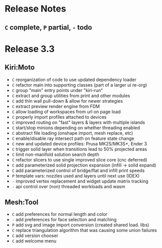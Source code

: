 # Release Notes

## `C` complete, `P` partial, `-` todo

# Release 3.3

## Kiri:Moto

* `C` reorganization of code to use updated dependency loader
* `C` refactor main into supporting classes (part of a larger ui re-org)
* `C` group "main" entry points under "kiri-run"
* `C` extract and group utilities from print and other modules
* `C` add thin wall pull-down & allow for newer strategies
* `C` extract preview render engine from FDM
* `C` allow loading of workspaces from url on page load
* `C` properly import profiles attached to devices
* `C` improved routing on "fast" layers & layers with multiple islands
* `C` start/stop minions depending on whether threading enabled
* `C` abstract file loading (onshape import, mesh replace, etc)
* `C` enable/disable ray intersect path on feature state change
* `C` new and updated device profiles: Prusa MK2S/MK3S+, Ender 3
* `C` trigger solid layer when transitions lead to 50% projected areas
* `C` limit non-manifold solution search depth
* `C` refactor slicers to use single improved slice core (cnc deferred)
* `C` add parameterized solid projection expansion (infill -> solid expand)
* `C` add parameterized control of bridge/flat and infill print speeds
* `P` template vars: nozzles used and layers until next use (IDEX)
* `-` improved vertex replacement and widget update matrix tracking
* `-` api control over (non) threaded workloads and wasm

## Mesh:Tool

* `C` add preferences for normal length and color
* `-` add preferences for face selection and matching
* `P` add svg and image import conversion (created shared load. libs)
* `C` replace triangulation algorithm that was causing some union failures
* `C` add version chooser
* `C` add welcome menu
